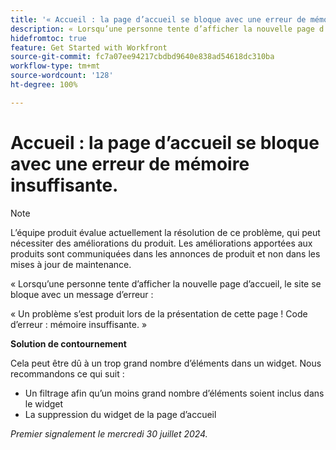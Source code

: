 ```yaml
---
title: '« Accueil : la page d’accueil se bloque avec une erreur de mémoire insuffisante. »'
description: « Lorsqu’une personne tente d’afficher la nouvelle page d’accueil, le site se bloque avec un message d’erreur. Une solution de contournement est disponible. »
hidefromtoc: true
feature: Get Started with Workfront
source-git-commit: fc7a07ee94217cbdbd9640e838ad54618dc310ba
workflow-type: tm+mt
source-wordcount: '128'
ht-degree: 100%

---
```



# Accueil : la page d’accueil se bloque avec une erreur de mémoire insuffisante.

>[!NOTE]
>
>L’équipe produit évalue actuellement la résolution de ce problème, qui peut nécessiter des améliorations du produit. Les améliorations apportées aux produits sont communiquées dans les annonces de produit et non dans les mises à jour de maintenance.

« Lorsqu’une personne tente d’afficher la nouvelle page d’accueil, le site se bloque avec un message d’erreur :

« Un problème s’est produit lors de la présentation de cette page ! Code d’erreur : mémoire insuffisante. »

**Solution de contournement**

Cela peut être dû à un trop grand nombre d’éléments dans un widget. Nous recommandons ce qui suit :

* Un filtrage afin qu’un moins grand nombre d’éléments soient inclus dans le widget
* La suppression du widget de la page d’accueil

_Premier signalement le mercredi 30 juillet 2024._
